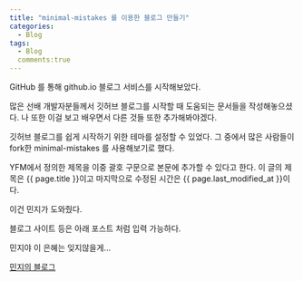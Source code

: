 ```yaml
---
title: "minimal-mistakes 를 이용한 블로그 만들기"
categories:
  - Blog
tags:
  - Blog
  comments:true
---
```


GitHub 를 통해 github.io 블로그 서비스를 시작해보았다.

많은 선배 개발자분들께서 깃허브 블로그를 시작할 때 도움되는 문서들을 작성해놓으셨다.
나 또한 이걸 보고 배우면서 다른 것들 또한 추가해봐야겠다.

깃허브 블로그를 쉽게 시작하기 위한 테마를 설정할 수 있었다.
그 중에서 많은 사람들이 fork한 minimal-mistakes 를 사용해보기로 했다.

YFM에서 정의한 제목을 이중 괄호 구문으로 본문에 추가할 수 있다고 한다.
이 글의 제목은 {{ page.title }}이고
마지막으로 수정된 시간은 {{ page.last_modified_at }}이다.

이건 민지가 도와줬다.

블로그 사이트 등은 아래 포스트 처럼 입력 가능하다.

민지야 이 은혜는 잊지않을게...

[민지의 블로그](https://jee00609.github.io/)